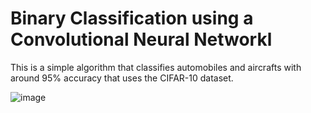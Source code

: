 <h1>Binary Classification using a Convolutional Neural Networkl</h1>

This is a simple algorithm that classifies automobiles and aircrafts with around 95% accuracy that uses the CIFAR-10 dataset.

![image](https://github.com/Obis-Luca/Convolutional-Neural-Network-/assets/115075140/55d4db5d-c62f-40ca-b233-bd21f2888c98)

